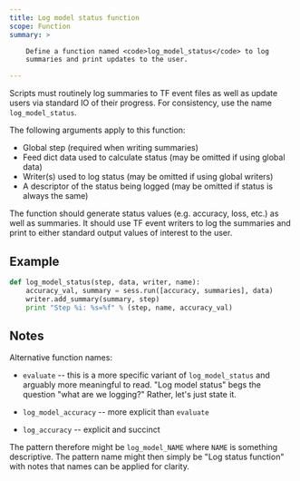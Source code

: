 ```yaml
---
title: Log model status function
scope: Function
summary: >

    Define a function named <code>log_model_status</code> to log
    summaries and print updates to the user.

---
```


Scripts must routinely log summaries to TF event files as well as
update users via standard IO of their progress. For consistency, use
the name `log_model_status`.

The following arguments apply to this function:

- Global step (required when writing summaries)
- Feed dict data used to calculate status (may be omitted if using
  global data)
- Writer(s) used to log status (may be omitted if using global
  writers)
- A descriptor of the status being logged (may be omitted if status is
  always the same)

The function should generate status values (e.g. accuracy, loss, etc.)
as well as summaries. It should use TF event writers to log the
summaries and print to either standard output values of interest to
the user.

## Example

``` python
def log_model_status(step, data, writer, name):
    accuracy_val, summary = sess.run([accuracy, summaries], data)
    writer.add_summary(summary, step)
    print "Step %i: %s=%f" % (step, name, accuracy_val)
```

## Notes

Alternative function names:

- `evaluate` -- this is a more specific variant of `log_model_status`
  and arguably more meaningful to read. "Log model status" begs the
  question "what are we logging?" Rather, let's just state it.
  
- `log_model_accuracy` -- more explicit than `evaluate`

- `log_accuracy` -- explicit and succinct

The pattern therefore might be `log_model_NAME` where `NAME` is
something descriptive. The pattern name might then simply be "Log
status function" with notes that names can be applied for clarity.
